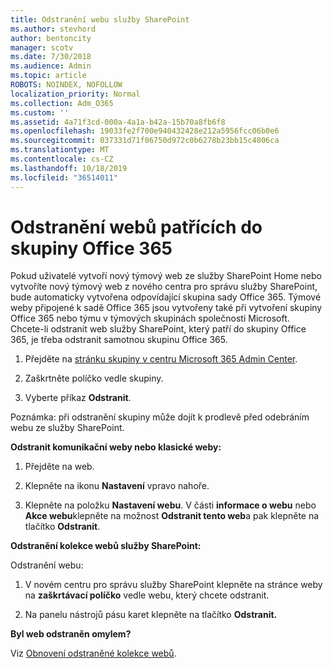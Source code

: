 ```yaml
---
title: Odstranění webu služby SharePoint
ms.author: stevhord
author: bentoncity
manager: scotv
ms.date: 7/30/2018
ms.audience: Admin
ms.topic: article
ROBOTS: NOINDEX, NOFOLLOW
localization_priority: Normal
ms.collection: Adm_O365
ms.custom: ''
ms.assetid: 4a71f3cd-000a-4a1a-b42a-15b70a8fb6f8
ms.openlocfilehash: 19033fe2f700e940432428e212a5956fcc06b0e6
ms.sourcegitcommit: 037331d71f06750d972c0b6278b23bb15c4806ca
ms.translationtype: MT
ms.contentlocale: cs-CZ
ms.lasthandoff: 10/18/2019
ms.locfileid: "36514011"
---
```

# <a name="delete-sites-that-belong-to-an-office-365-group"></a>Odstranění webů patřících do skupiny Office 365

Pokud uživatelé vytvoří nový týmový web ze služby SharePoint Home nebo vytvoříte nový týmový web z nového centra pro správu služby SharePoint, bude automaticky vytvořena odpovídající skupina sady Office 365. Týmové weby připojené k sadě Office 365 jsou vytvořeny také při vytvoření skupiny Office 365 nebo týmu v týmových skupinách společnosti Microsoft. Chcete-li odstranit web služby SharePoint, který patří do skupiny Office 365, je třeba odstranit samotnou skupinu Office 365. 
  
1. Přejděte na [stránku skupiny v centru Microsoft 365 Admin Center](https://portal.office.com/adminportal/home#/groups).
    
2. Zaškrtněte políčko vedle skupiny.
    
3. Vyberte příkaz **Odstranit**.
    
Poznámka: při odstranění skupiny může dojít k prodlevě před odebráním webu ze služby SharePoint.
  
**Odstranit komunikační weby nebo klasické weby:**

1. Přejděte na web.
  
2. Klepněte na ikonu **Nastavení** vpravo nahoře. 
  
3. Klepněte na položku **Nastavení webu**. V části **informace o webu** nebo **Akce webu**klepněte na možnost **Odstranit tento web**a pak klepněte na tlačítko **Odstranit**.
  
**Odstranění kolekce webů služby SharePoint:**

Odstranění webu:
  
1. V novém centru pro správu služby SharePoint klepněte na stránce weby na **zaškrtávací políčko** vedle webu, který chcete odstranit. 
    
2. Na panelu nástrojů pásu karet klepněte na tlačítko **Odstranit.**
    
**Byl web odstraněn omylem?**

Viz [Obnovení odstraněné kolekce webů](https://go.microsoft.com/fwlink/?linkid=867660).
  

